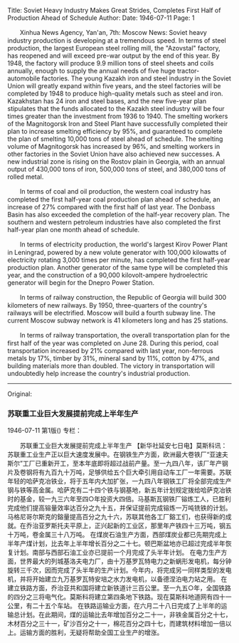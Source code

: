 Title: Soviet Heavy Industry Makes Great Strides, Completes First Half of Production Ahead of Schedule
Author:
Date: 1946-07-11
Page: 1

　　Xinhua News Agency, Yan'an, 7th: Moscow News: Soviet heavy industry production is developing at a tremendous speed. In terms of steel production, the largest European steel rolling mill, the "Azovstal" factory, has reopened and will exceed pre-war output by the end of this year. By 1948, the factory will produce 9.9 million tons of steel sheets and coils annually, enough to supply the annual needs of five huge tractor-automobile factories. The young Kazakh iron and steel industry in the Soviet Union will greatly expand within five years, and the steel factories will be completed by 1948 to produce high-quality metals such as steel and iron. Kazakhstan has 24 iron and steel bases, and the new five-year plan stipulates that the funds allocated to the Kazakh steel industry will be four times greater than the investment from 1936 to 1940. The smelting workers of the Magnitogorsk Iron and Steel Plant have successfully completed their plan to increase smelting efficiency by 95%, and guaranteed to complete the plan of smelting 10,000 tons of steel ahead of schedule. The smelting volume of Magnitogorsk has increased by 96%, and smelting workers in other factories in the Soviet Union have also achieved new successes. A new industrial zone is rising on the Rostov plain in Georgia, with an annual output of 430,000 tons of iron, 500,000 tons of steel, and 380,000 tons of rolled metal.

　　In terms of coal and oil production, the western coal industry has completed the first half-year coal production plan ahead of schedule, an increase of 27% compared with the first half of last year. The Donbass Basin has also exceeded the completion of the half-year recovery plan. The southern and western petroleum industries have also completed the first half-year plan one month ahead of schedule.

　　In terms of electricity production, the world's largest Kirov Power Plant in Leningrad, powered by a new volute generator with 100,000 kilowatts of electricity rotating 3,000 times per minute, has completed the first half-year production plan. Another generator of the same type will be completed this year, and the construction of a 90,000 kilovolt-ampere hydroelectric generator will begin for the Dnepro Power Station.

　　In terms of railway construction, the Republic of Georgia will build 300 kilometers of new railways. By 1950, three-quarters of the country's railways will be electrified. Moscow will build a fourth subway line. The current Moscow subway network is 41 kilometers long and has 25 stations.

　　In terms of railway transportation, the overall transportation plan for the first half of the year was completed on June 28. During this period, coal transportation increased by 21% compared with last year, non-ferrous metals by 17%, timber by 31%, mineral sand by 11%, cotton by 47%, and building materials more than doubled. The victory in transportation will undoubtedly help increase the country's industrial production.



<hr /> 

Original: 


### 苏联重工业巨大发展提前完成上半年生产

1946-07-11
第1版()
专栏：

　　苏联重工业巨大发展提前完成上半年生产
    【新华社延安七日电】莫斯科讯：苏联重工业生产正以巨大速度发展中。在钢铁生产方面，欧洲最大卷铁厂“亚速夫斯尔”工厂已重新开工，至本年底即将超过战前产量。至一九四八年，该厂年产钢片及卷钢将有九百九十万吨，足够供给五个巨大牵引用自动车工厂一年需要。苏联年轻的哈萨克冶铁业，将于五年内大加扩张，一九四八年钢铁工厂将全部完成生产钢与铁等高金属。哈萨克有二十四个铁与钢基地，新五年计划规定拨给哈萨克冶铁时的基金，较一九三六年至四○年投资大四倍。马基斯瓦钢铁厂镕炼工人，已胜利完成他们提高镕量效率达百分之九十五，并保证提前完成镕炼一万吨铣铁的计划。马格尼哥尔斯克的鎔量提高百分之九十六，苏联其他各工厂鎔工们，也获得新的成就。在乔治亚罗斯托夫平原上，正兴起新的工业区，那里年产铁四十三万吨，钢五十万吨，卷金属三十八万吨。
    在煤炭石油生产方面，西部煤炭业都已先期完成上半年产煤计划，比去年上半年增长百分之二十七。顿巴斯盆地亦已超过完成半年恢复计划。南部与西部石油工业亦已提前一个月完成了头半年计划。
    在电力生产方面，世界最大的列城基洛夫电力厂，由十万基罗瓦特电力之新蜗形发电机，每分钟旋转三千次，因而完成了头半年的生产计划。今年内，将完成另一同样类型的发电机，并将开始建立九万基罗瓦特安培之水力发电机，以备德涅泊电力站之用。
    在建立铁路方面，乔治亚共和国将建立新铁道计三百公里。至一九五○年，全国铁路的四分之三将电气化。莫斯科将建立第四条地下铁路。现在莫斯科地道网有四十一公里，有二十五个车站。
    在铁路运输业方面，在六月二十八日完成了上半年的运输总计划。在此期间，煤的运输比去年增加百分之二十一，非铁金属百分之十七，木材百分之三十一，矿沙百分之十一，棉花百分之四十七，而建筑材料增加一倍以上。运输方面的胜利，无疑将帮助全国工业生产的增涨。
